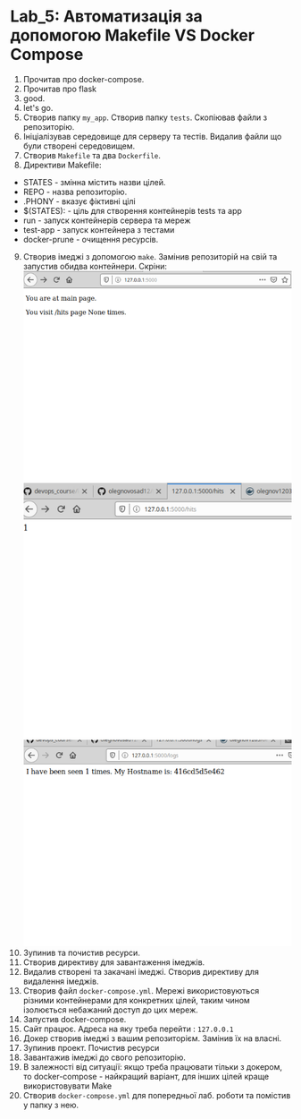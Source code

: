# Lab_5: Автоматизація за допомогою Makefile VS Docker Compose
1. Прочитав про docker-compose.
2. Прочитав про flask
3. good.
4. let's go.
5. Створив папку `my_app`. Створив папку `tests`. Скопіював файли з репозиторію.
6. Ініціалізував середовище для серверу та тестів. Видалив файли що були створені середовищем.
7. Створив `Makefile` та два `Dockerfile`.
8. Директиви Makefile:
- STATES - змінна містить назви цілей.
- REPO - назва репозиторію.
- .PHONY - вказує фіктивні цілі
- $(STATES): - ціль для створення контейнерів tests та app
- run - запуск контейнерів сервера та мереж
- test-app - запуск контейнера з тестами
- docker-prune - очищення ресурсів.
9. Створив імеджі з допомогою `make`. Замінив репозиторій на свій та запустив обидва контейнери. Скріни:
![](img/main.png)
![](img/hits.png)
![](img/logs.png)
10. Зупинив та почистив ресурси.
11. Створив директиву для завантаження імеджів.
12. Видалив створені та закачані імеджі. Створив директиву для видалення імеджів.
13. Створив файл `docker-compose.yml`. Мережі використовуються різними контейнерами для конкретних цілей, таким чином ізолюється небажаний доступ до цих мереж.
14. Запустив docker-compose.
15. Сайт працює. Адреса на яку треба перейти : `127.0.0.1`
16. Докер створив імеджі з вашим репозиторієм. Замінив їх на власні.
17. Зупинив проект. Почистив ресурси
18. Завантажив імеджі до свого репозиторію.
19. В залежності від ситуації: якщо треба працювати тільки з докером, то docker-compose - найкращий варіант, для інших цілей краще використовувати Make
20. Створив `docker-compose.yml` для попередньої лаб. роботи та помістив у папку з нею.